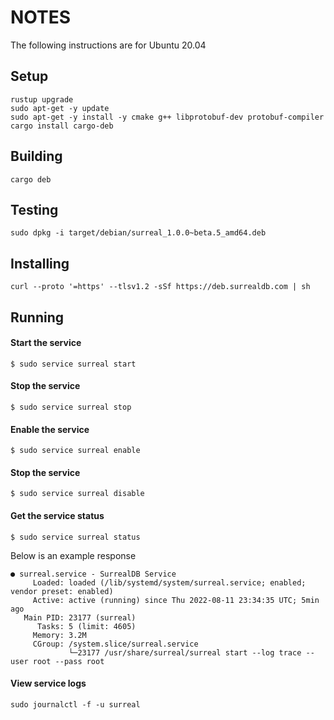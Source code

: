 # NOTES

The following instructions are for Ubuntu 20.04

## Setup

```shell
rustup upgrade
sudo apt-get -y update
sudo apt-get -y install -y cmake g++ libprotobuf-dev protobuf-compiler
cargo install cargo-deb
```

## Building

```shell
cargo deb
```

## Testing

```shell
sudo dpkg -i target/debian/surreal_1.0.0~beta.5_amd64.deb
```

## Installing

```shell
curl --proto '=https' --tlsv1.2 -sSf https://deb.surrealdb.com | sh
```

## Running

#### Start the service
```shell
$ sudo service surreal start
```

#### Stop the service
```shell
$ sudo service surreal stop
```

#### Enable the service
```shell
$ sudo service surreal enable
```

#### Stop the service
```shell
$ sudo service surreal disable
```

#### Get the service status
```shell
$ sudo service surreal status
```

Below is an example response

```shell
● surreal.service - SurrealDB Service
     Loaded: loaded (/lib/systemd/system/surreal.service; enabled; vendor preset: enabled)
     Active: active (running) since Thu 2022-08-11 23:34:35 UTC; 5min ago
   Main PID: 23177 (surreal)
      Tasks: 5 (limit: 4605)
     Memory: 3.2M
     CGroup: /system.slice/surreal.service
             └─23177 /usr/share/surreal/surreal start --log trace --user root --pass root
```

#### View service logs

```shell
sudo journalctl -f -u surreal
```
